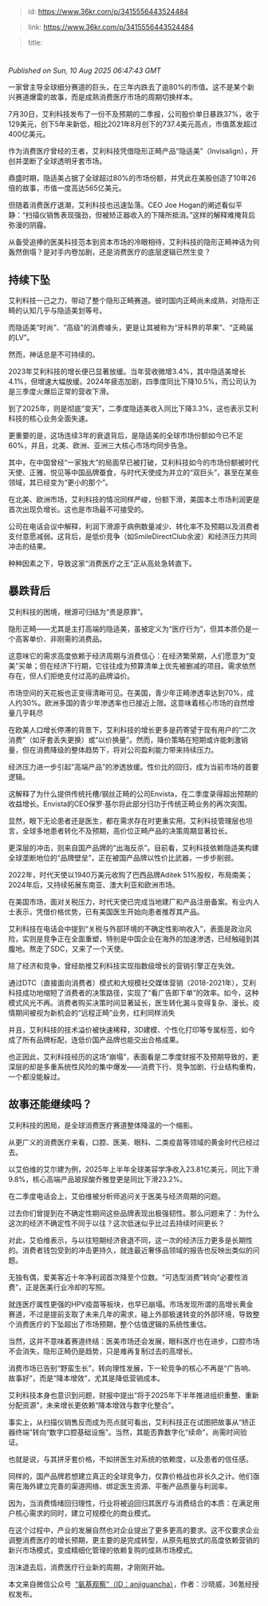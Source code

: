 > id: https://www.36kr.com/p/3415556443524484

> link: https://www.36kr.com/p/3415556443524484

> title: 

# 
_Published on Sun, 10 Aug 2025 06:47:43 GMT_

  

  

一家曾主导全球细分赛道的巨头，在三年内跌去了逾80%的市值。这不是某个新兴赛道爆雷的故事，而是成熟消费医疗市场的周期切换样本。

7月30日，艾利科技发布了一份不及预期的二季报，公司股价单日暴跌37%，收于129美元，创下5年来新低，相比2021年8月创下的737.4美元高点，市值蒸发超过400亿美元。

作为消费医疗曾经的王者，艾利科技凭借隐形正畸产品“隐适美”（Invisalign），开创并垄断了全球透明牙套市场。

鼎盛时期，隐适美占据了全球超过80%的市场份额，并凭此在美股创造了10年26倍的故事，市值一度高达565亿美元。

但随着消费医疗退潮，艾利科技也迅速坠落。CEO Joe Hogan的阐述看似平静：“扫描仪销售表现强劲，但被矫正器收入的下降所抵消。”这样的解释难掩背后弥漫的阴霾。

从备受追捧的医美科技范本到资本市场的冷眼相待，艾利科技的隐形正畸神话为何轰然倒塌？是对手内卷加剧，还是消费医疗的底层逻辑已然生变？

持续下坠
----

艾利科技一己之力，带动了整个隐形正畸赛道。彼时国内正畸尚未成熟，对隐形正畸的认知几乎与隐适美划等号。

而隐适美“时尚”、“高级”的消费噱头，更是让其被称为“牙科界的苹果”、“正畸届的LV”。

然而，神话总是不可持续的。

2023年艾利科技的增长便已显著放缓。当年营收微增3.4%，其中隐适美增长4.1%，但增速大幅放缓。2024年疲态加剧，四季度同比下降10.5%，而公司认为是三季度火爆后正常的营收下滑。

到了2025年，则是彻底“变天”，二季度隐适美收入同比下降3.3%，这也表示艾利科技的核心业务全面失速。

更重要的是，这场连续3年的衰退背后，是隐适美的全球市场份额如今已不足60%，并且，北美、欧洲、亚洲三大核心市场均同步告急。

其中，在中国曾经“一家独大”的局面早已被打破，艾利科技如今的市场份额被时代天使、正雅、悦见等中国品牌蚕食，与时代天使成为并立的“双巨头”，甚至在某些领域，其已经变为“更小的那个”。

在北美、欧洲市场，艾利科技的情况同样严峻，份额下滑，美国本土市场利润更是首次出现负增长。这也是市场最不可接受的。

公司在电话会议中解释，利润下滑源于病例数量减少、转化率不及预期以及消费者支付意愿减弱。这背后，是低价竞争（如SmileDirectClub余波）和经济压力共同冲击的结果。

种种因素之下，导致这家“消费医疗之王”正从高处急转直下。

暴跌背后
----

艾利科技的困境，根源可归结为“贵是原罪”。

隐形正畸——尤其是主打高端的隐适美，虽被定义为“医疗行为”，但其本质仍是一个高客单价、非刚需的消费品。

这意味它的需求高度依赖于经济周期与消费信心：在经济繁荣期，人们愿意为“变美”买单；但在经济下行期，它往往成为预算清单上优先被删减的项目。需求依然存在，但人们拒绝支付过高的品牌溢价。

市场空间的天花板也正变得清晰可见。在美国，青少年正畸渗透率达到70%，成人约30%。欧洲多国的青少年渗透率也已接近上限。这意味着核心市场的自然增量几乎耗尽

在欧美人口增长停滞的背景下，艾利科技的增长更多是药寄望于现有用户的“二次消费”（如牙套丢失更换）或“以价换量”。然而，降价策略在短期或许能刺激销量，但在消费降级的整体趋势下，将对公司盈利能力带来持续压力。

经济压力进一步引起“高端产品”的渗透放缓。性价比的回归，成为当前市场的首要逻辑。

这解释了为什么提供传统托槽/钢丝正畸的公司Envista，在二季度录得超出预期的收益增长。Envista的CEO保罗·基尔将此部分归功于传统正畸业务的再次突围。

显然，眼下无论患者还是医生，都在需求存在时更重实用。艾利科技管理层也坦言，全球多地患者转化不及预期，高价位正畸产品的决策周期显著拉长。

更深层的冲击，则来自国产品牌的“出海反杀”。目前看，艾利科技依赖隐适美构建全球垄断地位的“品牌壁垒”，正在被国产品牌以性价比武器，一步步削弱。

2022年，时代天使以1940万美元收购了巴西品牌Aditek 51%股权，布局南美；2024年后，又持续拓展东南亚、澳大利亚和欧洲市场。

在美国市场，面对关税压力，时代天使已完成当地建厂和产品注册备案。有业内人士表示，凭借价格优势，已有美国医生开始向患者推荐其产品。

艾利科技在电话会中提到“关税与外部环境的不确定性影响收入”，表面是政治风险，实则是竞争正在全面重塑，特别是中国企业在海外的加速渗透，已经触碰到其腹地。熬走了SDC，又来了一个天使。

除了经济和竞争，曾经助推艾利科技实现指数级增长的营销引擎正在失效。

通过DTC（直接面向消费者）模式和大规模社交媒体营销（2018-2021年），艾利科技成功地缩短了消费者的决策路径，实现了“看广告即下单”的效率。如今，这种模式风光不再。消费者购买决策时间显著延长，医生转化漏斗变得复杂、漫长。疫情期间被视为新机会的“远程正畸”业务，红利同样消失

并且，艾利科技的技术溢价被快速稀释，3D建模、个性化打印等专属标签，如今成了所有品牌标配，连低价国产品牌也能交出合格成果。

也正因此，艾利科技经历的这场“崩塌”，表面看是二季度财报不及预期导致的，更深层的却是多重系统性风险的集中爆发——消费下行、竞争加剧、行业结构重构，一个都没能躲过。

故事还能继续吗？
--------

艾利科技的困局，是全球消费医疗赛道整体降温的一个缩影。

从更广义的消费医疗来看，口腔、医美、眼科、二类疫苗等领域的黄金时代已经过去。

以艾伯维的艾尔建为例，2025年上半年全球美容学净收入23.81亿美元，同比下滑9.8%，核心高端产品玻尿酸乔雅登更是同比下滑23.2%。

在二季度电话会上，艾伯维被分析师追问关于医美与经济周期的问题。

过去你们曾提到在不确定性期间这些品牌表现出极强韧性。那么问题来了：为什么这次的经济不确定性不同于以往？这次低迷似乎比过去持续时间更长？

对此，艾伯维表示，与以往短期经济衰退不同，这一次的经济压力更多是长期性的。消费者钱包受到的冲击更持久，就连最近奢侈品领域的报告也反映出类似的问题。

无独有偶，爱美客近十年净利润首次降至个位数。“可选型消费”转向“必要性消费”，正是医美行业冷却的写照。

就连医疗属性更强的HPV疫苗等板块，也早已崩塌。市场发现所谓的高增长黄金赛道，不过是提前支取了未来几年的需求，碰上外部极速转变的外部环境，导致整个消费医疗的下坠超出了市场预期，整个估值逻辑的系统性重估。

当然，这并不意味着赛道终结：医美市场还会发展，眼科医疗也在进步，口腔市场不会消失，隐形正畸仍是趋势，只是难再复制过去的高增长。

消费市场已告别“野蛮生长”，转向理性发展，下一轮竞争的核心不再是“广告响、故事好”，而是“降本增效”，尤其是降低营销成本。

艾利科技本身也意识到问题，财报中提出“将于2025年下半年推进组织重整、重新分配资源”，未来增长更依赖“降本增效与数字化整合”。

事实上，从扫描仪销售反而成为亮点就可看出，艾利科技正在试图把故事从“矫正器终端”转向“数字口腔基础设施”。当然，其能否靠数字化“续命”，尚需时间验证。

也就是说，与其拼牙套价格，不如拼医生对系统的依赖度，以及患者的信任感。

同样的，国产品牌若想建立真正的全球竞争力，仅靠价格战也非长久之计。他们亟需在海外建立完善的渠道网络、绑定医生资源、平衡产品质量与利润率。

因为，当消费情绪回归理性，行业将被迫回归其医疗与消费结合的本质：在满足用户核心需求的同时，建立可规模化的商业模式。

在这个过程中，产业的发展自然也对企业提出了更多更高的要求。这不仅要求企业调整消费医疗的增长预期，更主要的是完成转型，从原先粗放式的高度依赖营销的新兴市场模式，变成精细化管理的依赖复购的成熟市场模式。

泡沫退去后，消费医疗行业新的周期，才刚刚开始。

  

本文来自微信公众号  [“氨基观察”（ID：anjiguancha）](https://mp.weixin.qq.com/s?__biz=MzIwMjU5Njk5NA==&mid=2247507743&idx=1&sn=fa7aa67ac18fe90af128273a4d5d2d06&chksm=9794eb900c5e0577bfd7028a28a28fd0fb301cf0c233f6a17001996c1ab8170f88edfffe043e&scene=0&xtrack=1#rd)，作者：沙晓威，36氪经授权发布。
